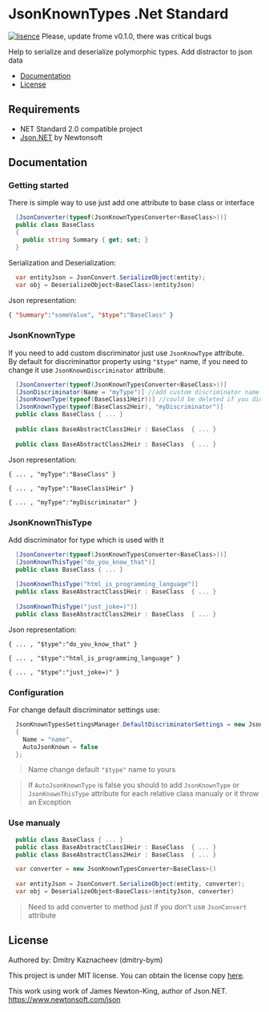 # JsonKnownTypes .Net Standard
[![lisence](https://img.shields.io/badge/nuget-v0.2.0-orange?logo=nuget&style=flat-square)](https://www.nuget.org/packages/JsonKnownTypes/)
Please, update frome v0.1.0, there was critical bugs

Help to serialize and deserialize polymorphic types. Add distractor to json data

- [Documentation](#Documentation)
- [License](#License)

## Requirements
- NET Standard 2.0 compatible project
- [Json.NET](https://github.com/JamesNK/Newtonsoft.Json) by Newtonsoft

## Documentation
### Getting started
There is simple way to use just add one attribute to base class or interface
```c#
  [JsonConverter(typeof(JsonKnownTypesConverter<BaseClass>))]
  public class BaseClass
  {
    public string Summary { get; set; }
  }
```
Serialization and Deserialization:
```c#
  var entityJson = JsonConvert.SerializeObject(entity);
  var obj = DeserializeObject<BaseClass>(entityJson)
```
Json representation:
```json
{ "Summary":"someValue", "$type":"BaseClass" }
```
### JsonKnownType
If you need to add custom discriminator just use `JsonKnowType` attribute.  
By default for discriminattor property using `"$type"` name, if you need to change it use `JsonKnownDiscriminator` attribute. 
```c#
  [JsonConverter(typeof(JsonKnownTypesConverter<BaseClass>))]
  [JsonDiscriminator(Name = "myType")] //add custom discriminator name
  [JsonKnownType(typeof(BaseClass1Heir))] //could be deleted if you didn't turn off AutoJsonKnownType
  [JsonKnownType(typeof(BaseClass2Heir), "myDiscriminator")]
  public class BaseClass { ... }
  
  public class BaseAbstractClass1Heir : BaseClass  { ... }
  
  public class BaseAbstractClass2Heir : BaseClass  { ... }
```
Json representation:
```
{ ... , "myType":"BaseClass" }

{ ... , "myType":"BaseClass1Heir" }

{ ... , "myType":"myDiscriminator" }
```
### JsonKnownThisType
Add discriminator for type which is used with it
```c#
  [JsonConverter(typeof(JsonKnownTypesConverter<BaseClass>))]
  [JsonKnownThisType("do_you_know_that")]
  public class BaseClass { ... }
  
  [JsonKnownThisType("html_is_programming_language")]
  public class BaseAbstractClass1Heir : BaseClass  { ... }
  
  [JsonKnownThisType("just_joke=)")]
  public class BaseAbstractClass2Heir : BaseClass  { ... }
```
Json representation:
```
{ ... , "$type":"do_you_know_that" }

{ ... , "$type":"html_is_programming_language" }

{ ... , "$type":"just_joke=)" }
```
### Configuration
For change default discriminator settings use:
```c#
  JsonKnownTypesSettingsManager.DefaultDiscriminatorSettings = new JsonDiscriminatorSettings
  {
    Name = "name",
    AutoJsonKnown = false
  };
```
> Name change default `"$type"` name to yours  

> If `AutoJsonKnownType` is false you should to add `JsonKnownType` or `JsonKnownThisType` attribute for each relative class manualy or it throw an Exception
### Use manualy
```c#
  public class BaseClass { ... }
  public class BaseAbstractClass1Heir : BaseClass  { ... }
  public class BaseAbstractClass2Heir : BaseClass  { ... }
```
```c#
  var converter = new JsonKnownTypesConverter<BaseClass>()
  
  var entityJson = JsonConvert.SerializeObject(entity, converter);
  var obj = DeserializeObject<BaseClass>(entityJson, converter)
```
> Need to add converter to method just if you don't use `JsonConvert` attribute
## License

Authored by: Dmitry Kaznacheev (dmitry-bym)

This project is under MIT license. You can obtain the license copy [here](https://github.com/dmitry-bym/JsonKnownTypes/blob/master/LICENSE).

This work using work of James Newton-King, author of Json.NET. https://www.newtonsoft.com/json
